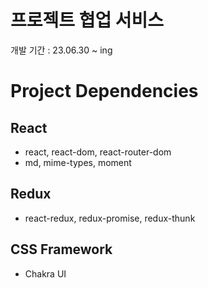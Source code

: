 # 프로젝트 협업 서비스
개발 기간 : 23.06.30 ~ ing  
  
# Project Dependencies
## React
- react, react-dom, react-router-dom  
- md, mime-types, moment  

## Redux
- react-redux, redux-promise, redux-thunk  
  
## CSS Framework
- Chakra UI  
  